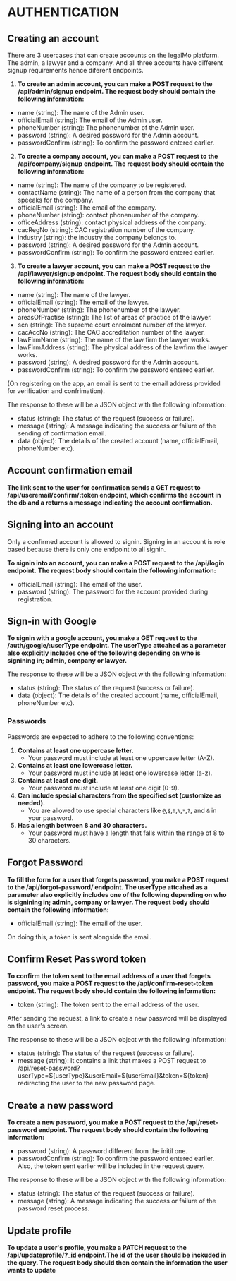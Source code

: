 # AUTHENTICATION
## Creating an account
There are 3 usercases that can create accounts on the legalMo platform. The admin, a lawyer and a company. And all three accounts have different signup requirements hence diferent endpoints.

1. **To create an admin account, you can make a POST request to the /api/admin/signup endpoint. The request body should contain the following information:**
  - name (string): The name of the Admin user.
  - officialEmail (string): The email of the Admin user.
  - phoneNumber (string): The phonenumber of the Admin user.
  - password (string): A desired password for the Admin account.
  - passwordConfirm (string): To confirm the password entered earlier.

2. **To create a company account, you can make a POST request to the /api/company/signup endpoint. The request body should contain the following information:**
  - name (string): The name of the company to be registered.
  - contactName (string): The name of a person from the company that speeaks for the company.
  - officialEmail (string): The email of the company.
  - phoneNumber (string): contact phonenumber of the company.
  - officeAddress (string): contact physical address of the company.
  - cacRegNo (string): CAC registration number of the company.
  - industry (string): the industry the company belongs to.
  - password (string): A desired password for the Admin account.
  - passwordConfirm (string): To confirm the password entered earlier.

3. **To create a lawyer account, you can make a POST request to the /api/lawyer/signup endpoint. The request body should contain the following information:**
  - name (string): The name of the lawyer.
  - officialEmail (string): The email of the lawyer.
  - phoneNumber (string): The phonenumber of the lawyer.
  - areasOfPractise (string): The list of areas of practice of the lawyer.
  - scn (string): The supreme court enrolment number of the lawyer.
  - cacAccNo (string): The CAC accreditation number of the lawyer.
  - lawFirmName (string): The name of the law firm the lawyer works.
  - lawFirmAddress (string): The physical address of the lawfirm the lawyer works.
  - password (string): A desired password for the Admin account.
  - passwordConfirm (string): To confirm the password entered earlier.

(On registering on the app, an email is sent to the email address provided for verification and confrimation).

The response to these will be a JSON object with the following information:

 - status (string): The status of the request (success or failure).
 - message (string): A message indicating the success or failure of the sending of confirmation email.
 - data (object): The details of the created account (name, officialEmail, phoneNumber etc).

 ## Account confirmation email
**The link sent to the user for confirmation sends a GET request to /api/useremail/confirm/:token endpoint, which confirms the account in the db and a returns a message indicating the account confirmation.**

## Signing into an account
Only a confirmed account is allowed to signin. 
Signing in an account is role based because there is only one endpoint to all signin.

**To signin into an account, you can make a POST request to the /api/login endpoint.** 
**The request body should contain the following information:**
 - officialEmail (string): The email of the user.
 - password (string): The password for the account provided during registration.

## Sign-in with Google
**To signin with a google account, you make a GET request to the /auth/google/:userType endpoint. The userType attcahed as a parameter also explicitly includes one of the following depending on who is signining in; admin, company or lawyer.** 

The response to these will be a JSON object with the following information:
 - status (string): The status of the request (success or failure).
 - data (object): The details of the created account (name, officialEmail, phoneNumber etc).

### Passwords
Passwords are expected to adhere to the following conventions:
1. **Contains at least one uppercase letter.**
   - Your password must include at least one uppercase letter (A-Z).
2. **Contains at least one lowercase letter.**
   - Your password must include at least one lowercase letter (a-z).
3. **Contains at least one digit.**
   - Your password must include at least one digit (0-9).
4. **Can include special characters from the specified set (customize as needed).**
   - You are allowed to use special characters like `@`,`$`,`!`,`%`,`*`,`?`, and `&` in your password. 
5. **Has a length between 8 and 30 characters.**
   - Your password must have a length that falls within the range of 8 to 30 characters.

## Forgot Password
**To fill the form for a user that forgets password, you make a POST request to the /api/forgot-password/ endpoint. The userType attcahed as a parameter also explicitly includes one of the following depending on who is signining in; admin, company or lawyer. The request body should contain the following information:**
  - officialEmail (string): The email of the user.

On doing this, a token is sent alongside the email.
## Confirm Reset Password token
**To confirm the token sent to the email address of a user that forgets password, you make a POST request to the /api/confirm-reset-token endpoint. The request body should contain the following information:**
  - token (string): The token sent to the email address of the user.

After sending the request, a link to create a new password will be displayed on the user's screen. 

The response to these will be a JSON object with the following information:
 - status (string): The status of the request (success or failure).
 - message (string): It contains a link that makes a POST request to /api/reset-password?userType=${userType}&userEmail=${userEmail}&token=${token} redirecting the user to the new password page. 
 ## Create a new password
**To create a new password, you make a POST request to the /api/reset-password endpoint. The request body should contain the following information:**
  - password (string): A password different from the initil one.
  - passwordConfirm (string): To confirm the password entered earlier.
Also, the token sent earlier will be included in the request query.

The response to these will be a JSON object with the following information:
 - status (string): The status of the request (success or failure).
 - message (string):  A message indicating the success or failure of the password reset process.

 ## Update profile
**To update a user's profile, you make a PATCH request to the /api/updateprofile/?_id endpoint.The id of the user should be inckuded in the query. The request body should then contain the information the user wants to update**

